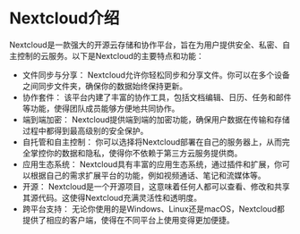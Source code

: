 # Nextcloud介绍

Nextcloud是一款强大的开源云存储和协作平台，旨在为用户提供安全、私密、自主控制的云服务。以下是Nextcloud的主要特点和功能：

- 文件同步与分享： Nextcloud允许你轻松同步和分享文件。你可以在多个设备之间同步文件夹，确保你的数据始终保持更新。
- 协作套件： 该平台内建了丰富的协作工具，包括文档编辑、日历、任务和邮件等功能，使得团队成员能够方便地共同协作。
- 端到端加密： Nextcloud提供端到端的加密功能，确保用户数据在传输和存储过程中都得到最高级别的安全保护。
- 自托管和自主控制： 你可以选择将Nextcloud部署在自己的服务器上，从而完全掌控你的数据和隐私，使得你不依赖于第三方云服务提供商。
- 应用生态系统： Nextcloud具有丰富的应用生态系统，通过插件和扩展，你可以根据自己的需求扩展平台的功能，例如视频通话、笔记和流媒体等。
- 开源： Nextcloud是一个开源项目，这意味着任何人都可以查看、修改和共享其源代码。这使得Nextcloud充满灵活性和透明度。
- 跨平台支持： 无论你使用的是Windows、Linux还是macOS，Nextcloud都提供了相应的客户端，使得在不同平台上使用变得更加便捷。